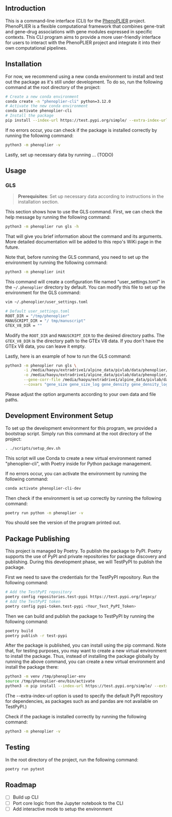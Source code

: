 ## Introduction
This is a command-line interface (CLI) for the [PhenoPLIER](https://github.com/haoyu-zc/phenoplier?tab=readme-ov-file) project. PhenoPLIER is a flexible computational framework that combines gene-trait and gene-drug associations with gene modules expressed in specific contexts. This CLI program aims to provide a more user-friendly interface for users to interact with the PhenoPLIER project and integrate it into their own computational pipelines.

## Installation
For now, we recommend using a new conda environment to install and test out the package as it's still under development. To do so, run the following command at the root directory of the project:
```bash
# Create a new conda environment
conda create -n "phenoplier-cli" python=3.12.0
# Activate the new conda environment
conda activate phenoplier-cli
# Install the package
pip install --index-url https://test.pypi.org/simple/ --extra-index-url https://pypi.org/simple phenoplier
```

If no errors occur, you can check if the package is installed correctly by running the following command:
```bash
python3 -m phenoplier -v
```

Lastly, set up necessary data by running ... (TODO)

## Usage
### GLS
> **Prerequisites**: Set up necessary data according to instructions in the installation section.

This section shows how to use the GLS command. First, we can check the help message by running the following command:

```bash
python3 -m phenoplier run gls -h
```

That will give you brief information about the command and its arguments. More detailed documentation will be added to this repo's WiKi page in the future.

Note that, before running the GLS command, you need to set up the environment by running the following command:

```bash
python3 -m phenoplier init
```

This command will create a configuration file named "user_settings.toml" in the `~/.phenoplier` directory by default. You can modify this file to set up the environment for the GLS command:

```bash
vim ~/.phenoplier/user_settings.toml

# Default user_settings.toml
ROOT_DIR = "/tmp/phenoplier"
MANUSCRIPT_DIR = "/ tmp/manuscript"
GTEX_V8_DIR = ""
```

Modify the `ROOT_DIR` and `MANUSCRIPT_DIR` to the desired directory paths. The `GTEX_V8_DIR` is the directory path to the GTEx V8 data. If you don't have the GTEx V8 data, you can leave it empty.

Lastly, here is an example of how to run the GLS command:

```bash
python3 -m phenoplier run gls \
        -i /media/haoyu/extradrive1/alpine_data/pivlab/data/phenoplier/results/gls/null_sims/twas/smultixcan/random.pheno17-gtex_v8-mashr-smultixcan.txt \
        -o /media/haoyu/extradrive1/alpine_data/pivlab/data/phenoplier/results/gls/null_sims/phenoplier/1000g_eur/covars/gls-gtex_v8_mashr-sub_corr/random.pheno17-gls_phenoplier.tsv.gz \
        --gene-corr-file /media/haoyu/extradrive1/alpine_data/pivlab/data/phenoplier/results/gls/gene_corrs/cohorts/1000g_eur/gtex_v8/mashr/gene_corrs-symbols-within_distance_5mb.per_lv/ \
        --covars "gene_size gene_size_log gene_density gene_density_log"
```
Please adjust the option arguments according to your own data and file paths.

## Development Environment Setup
To set up the development environment for this program, we provided a bootstrap script. Simply run this command at the root directory of the project:

```bash
. ./scripts/setup_dev.sh
```

This script will use Conda to create a new virtual environment named "phenoplier-cli", with Poetry inside for Python package management.

If no errors occur, you can activate the environment by running the following command:

```bash
conda activate phenoplier-cli-dev
```

Then check if the environment is set up correctly by running the following command:

```bash
poetry run python -m phenoplier -v
```

You should see the version of the program printed out.

## Package Publishing
This project is managed by Poetry. To publish the package to PyPI. Poetry supports the use of PyPI and private repositories for package discovery and publishing. During this development phase, we will TestPyPI to publish the package.

First we need to save the credentials for the TestPyPI repository. Run the following command:
```bash
# Add the TestPyPI repository
poetry config repositories.test-pypi https://test.pypi.org/legacy/
# Add the TestPyPI token
poetry config pypi-token.test-pypi <Your_Test_PyPI_Token>
```

Then we can build and publish the package to TestPyPI by running the following command:
```bash
poetry build
poetry publish -r test-pypi
```

After the package is published, you can install using the pip command. Note that, for testing purposes, you may want to create a new virtual environment to install the package. Thus, instead of installing the package globally by running the above command, you can create a new virtual environment and install the package there:
```bash
python3 -m venv /tmp/phenoplier-env
source /tmp/phenoplier-env/bin/activate
python3 -m pip install --index-url https://test.pypi.org/simple/ --extra-index-url https://pypi.org/simple phenoplier
```
(The --extra-index-url option is used to specify the default PyPI repository for dependencies, as packages such as and pandas are not available on TestPyPI.)

Check if the package is installed correctly by running the following command:
```bash
python3 -m phenoplier -v
```

## Testing
In the root directory of the project, run the following command:
```bash
poetry run pytest
```

## Roadmap
- [ ] Build up CLI
- [ ] Port core logic from the Jupyter notebook to the CLI
- [ ] Add interactive mode to setup the environment